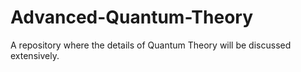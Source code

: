 # Advanced-Quantum-Theory
A repository where the details of Quantum Theory will be discussed extensively.
